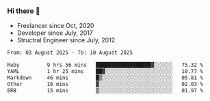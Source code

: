### Hi there 👋

- Freelancer since Oct, 2020
- Developer since July, 2017
- Structral Engineer since July, 2012

<!--START_SECTION:waka-->

```txt
From: 03 August 2025 - To: 10 August 2025

Ruby         9 hrs 56 mins   ██████████████████▓░░░░░░   75.32 %
YAML         1 hr 25 mins    ██▓░░░░░░░░░░░░░░░░░░░░░░   10.77 %
Markdown     46 mins         █▒░░░░░░░░░░░░░░░░░░░░░░░   05.81 %
Other        16 mins         ▓░░░░░░░░░░░░░░░░░░░░░░░░   02.03 %
ERB          15 mins         ▒░░░░░░░░░░░░░░░░░░░░░░░░   01.97 %
```

<!--END_SECTION:waka-->
